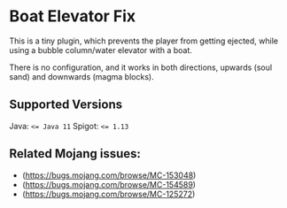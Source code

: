 # Boat Elevator Fix

This is a tiny plugin, which prevents the player from getting ejected, while using a bubble
column/water elevator with a boat.

There is no configuration, and it works in both directions,
upwards (soul sand) and downwards (magma blocks).

## Supported Versions

Java: ``<= Java 11``
Spigot: ``<= 1.13``

## Related Mojang issues:

- (https://bugs.mojang.com/browse/MC-153048)
- (https://bugs.mojang.com/browse/MC-154589)
- (https://bugs.mojang.com/browse/MC-125272)
